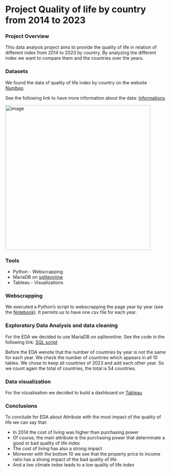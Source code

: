 # Project Quality of life by country from 2014 to 2023

### Project Overview
This data analysis project aims to provide the quality of life in relation of different index from 2014 to 2023 by country. By analyzing the different index we want to compare them and the countries over the years. 

### Datasets
We found the data of quality of life index by country on the website [Numbeo](https://www.numbeo.com/quality-of-life/rankings_by_country.jsp?title=2023).

See the following link to have more information about the data: [Informations](https://www.numbeo.com/quality-of-life/indices_explained.jsp)

<img width="454" alt="image" src="https://github.com/user-attachments/assets/0593e1b7-2653-40ba-a122-af334d059360">

### Tools
- Python - Webscrapping
- MariaDB on [sqliteonline](https://sqliteonline.com/)
- Tableau - Visualizations

### Webscrapping
We executed a Python’s script to webscrapping the page year by year (see the [Notebook](https://github.com/picardtristan/Quality_of_life/blob/main/Webscrapping%20numbeo%20quality%20of%20life.ipynb)). It permits us to have one csv file for each year.

### Exploratory Data Analysis and data cleaning
For the EDA we decided to use MariaDB on sqliteonline. See the code in the following link: [SQL script](https://github.com/picardtristan/Quality_of_life/blob/main/Project%20quality%20of%20life%2010%20years.sql)

Before the EDA wenote that the number of countries by year is not the same for each year. We check the number of countries which appears in all 10 tables. We chose to keep all countries of 2023 and add each other year. So we count again the total of countries, the total is 54 countries.


### Data visualization
For the vizualisation we decided to build a dashboard on [Tableau](https://public.tableau.com/app/profile/tristan.picard/viz/Qualityoflifefrom2014to2023/Story1)

### Conclusions
To conclude for EDA about Attribute with the most impact of the quality of life we can say that:
- In 2014 the cost of living was higher than purchasing power
-	Of course, the main attribute is the purchasing power that determinate a good or bad quality of life index
-	The cost of living has also a strong impact
-	Moreover with the bottom 10 we see that the property price to income ratio has a strong impact of the bad quality of life 
-	And a low climate index leads to a low quality of life index





